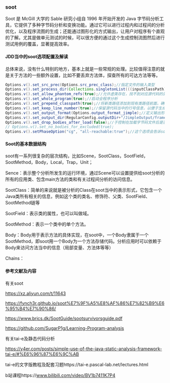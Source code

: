 ### soot

Soot 是 McGill 大学的 Sable 研究小组自 1996 年开始开发的 Java 字节码分析工具，它提供了多种字节码分析和变换功能。通过它可以进行过程内和过程间的分析优化，以及程序流图的生成；还能通过图形化的方式输出，让用户对程序有个直观的了解。尤其是做单元测试的时候，可以很方便的通过这个生成控制流图然后进行测试用例的覆盖，显著提高效率。

#### JDD当中的soot选项配置及解读

总体来说，没有什么特别的地方，基本上就是一些常规的处理。比较值得注意的就是关于方法的一些额外设置，比如不要丢弃方法体，探查所有的可达方法等等。

```java
Options.v().set_src_prec(Options.src_prec_class);//指定文件的输入类型
Options.v().set_process_dir(Collections.singletonList(((inputClassPath))));//指定输入目录，并处理所有dir中发现的类
Options.v().set_allow_phantom_refs(true);//允许虚类存在，找不到对应源代码的类就被称为虚类
Options.v().set_whole_program(true);//启动全程序分析
Options.v().set_prepend_classpath(true);//将新类路径添加到现有类路径前面，确保新类可以被优先处理
Options.v().set_keep_line_number(true);//保留源代码当中的行号信息，以便于生成分析报告和调试信息
Options.v().set_output_format(Options.output_format_jimple);//定义输出形式为jimple
Options.v().set_output_dir(RegularConfig.outputDir+"/JimpleOutput/framework1");//定义输出目录
Options.v().set_drop_bodies_after_load(false);//于控制在加载字节码文件后是否丢弃方法体
// Options.v().set_no_bodies_for_excluded(true);
Options.v().setPhaseOption("cg", "all-reachable:true");//这个选项会告诉soot，构建调用图的时候考虑所有可达方法，而不仅仅是主方法
```

#### Soot的基本数据结构

soot有一系列很复杂的层次结构，比如Scene，SootClass，SootField，SootMethod，Body，Local，Trap，Unit；

Sence：表示整个分析所发生的运行环境，通过Scene可以设置提供给soot分析的所有的应用类、包含main方法的类和有关过程间分析的访问信息。

SootClass：简单的来说就是被分析的Class在soot当中的表示形式，它包含一个Java类所有相关的信息，例如这个类的类名、修饰符、父类、SootField、SootMethod链等

SootField：表示类的属性，也可以叫做域。

SootMethod：表示一个类中的单个方法。

Body：Body用于表示方法的具体实现，在soot中，一个Body隶属于一个SootMethod，即soot用一个Body为一个方法存储代码。分析应用时可以依赖于Body来访问方法当中的信息（局部变量、方法体等等）

Chains：

#### 参考文献及内容

有关soot

https://xz.aliyun.com/t/11643

https://fynch3r.github.io/soot%E7%9F%A5%E8%AF%86%E7%82%B9%E6%95%B4%E7%90%86/

https://www.brics.dk/SootGuide/sootsurvivorsguide.pdf

https://github.com/SugarP1g/Learning-Program-analysis

有关tai-e及静态代码分析

https://y4er.com/posts/simple-use-of-the-java-static-analysis-framework-tai-e/#%E6%96%87%E6%9C%AB

tai-e的文字版教程及配套习题https://tai-e.pascal-lab.net/lectures.html

b站课程https://www.bilibili.com/video/BV1b7411K7P4